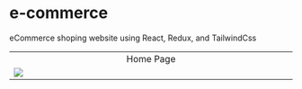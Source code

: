 # e-commerce
eCommerce shoping website using React, Redux, and TailwindCss 
<table>
  <tr>
    <td align="center" width="600px">Home Page</td>
  </tr>
  <tr>
    <td valign="top"><img src="screenShots\Home.png"></td>
  </tr>
 </table>


